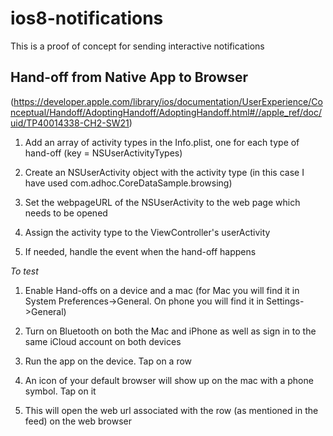 ios8-notifications
==================

This is a proof of concept for sending interactive notifications



Hand-off from Native App to Browser
----------------------------------

(https://developer.apple.com/library/ios/documentation/UserExperience/Conceptual/Handoff/AdoptingHandoff/AdoptingHandoff.html#//apple_ref/doc/uid/TP40014338-CH2-SW21)

1. Add an array of activity types in the Info.plist, one for each type of hand-off (key = NSUserActivityTypes)

2. Create an NSUserActivity object with the activity type (in this case I have used com.adhoc.CoreDataSample.browsing)

3. Set the webpageURL of the NSUserActivity to the web page which needs to be opened

4. Assign the activity type to the ViewController's userActivity

5. If needed, handle the event when the hand-off happens


*To test*

1. Enable Hand-offs on a device and a mac (for Mac you will find it in System Preferences->General. On phone you will find it in Settings->General)

2. Turn on Bluetooth on both the Mac and iPhone as well as sign in to the same iCloud account on both devices

3. Run the app on the device. Tap on a row

4. An icon of your default browser will show up on the mac with a phone symbol. Tap on it

5. This will open the web url associated with the row (as mentioned in the feed) on the web browser
